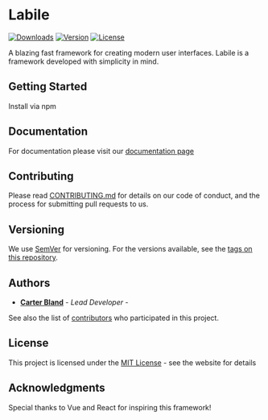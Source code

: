 # Labile
<a href="https://npmcharts.com/compare/vue?minimal=true"><img src="https://img.shields.io/npm/dm/vue.svg" alt="Downloads"></a>
<a href="https://www.npmjs.com/package/vue"><img src="https://img.shields.io/npm/v/vue.svg" alt="Version"></a>
<a href="https://www.npmjs.com/package/vue"><img src="https://img.shields.io/npm/l/vue.svg" alt="License"></a>

A blazing fast framework for creating modern user interfaces. Labile is a framework developed with simplicity in mind.

## Getting Started

Install via npm


## Documentation

For documentation please visit our [documentation page](https://labile.io/documentation)

## Contributing

Please read [CONTRIBUTING.md](https://gist.github.com/PurpleBooth/b24679402957c63ec426) for details on our code of conduct, and the process for submitting pull requests to us.

## Versioning

We use [SemVer](http://semver.org/) for versioning. For the versions available, see the [tags on this repository](https://github.com/your/project/tags). 

## Authors

* **[Carter Bland](https://carterbland.com)** - *Lead Developer* -

See also the list of [contributors](https://github.com/your/project/contributors) who participated in this project.

## License

This project is licensed under the [MIT License](https://opensource.org/licenses/MIT) - see the website for details

## Acknowledgments

Special thanks to Vue and React for inspiring this framework!